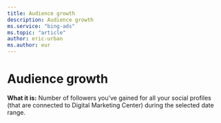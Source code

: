 ```yaml
---
title: Audience growth
description: Audience growth
ms.service: "bing-ads"
ms.topic: "article"
author: eric-urban
ms.author: eur
---
```


# Audience growth

**What it is:** Number of followers you’ve gained for all your social profiles (that are connected to Digital Marketing Center) during the selected date range.


